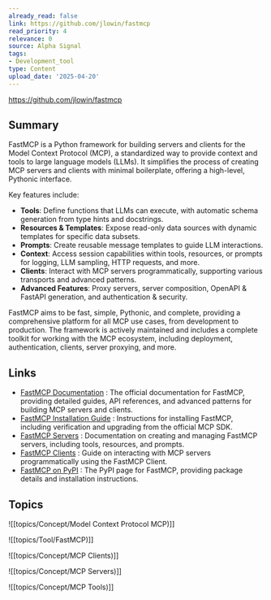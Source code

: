 ```yaml
---
already_read: false
link: https://github.com/jlowin/fastmcp
read_priority: 4
relevance: 0
source: Alpha Signal
tags:
- Development_tool
type: Content
upload_date: '2025-04-20'
---
```


https://github.com/jlowin/fastmcp
## Summary

FastMCP is a Python framework for building servers and clients for the Model Context Protocol (MCP), a standardized way to provide context and tools to large language models (LLMs). It simplifies the process of creating MCP servers and clients with minimal boilerplate, offering a high-level, Pythonic interface.

Key features include:
- **Tools**: Define functions that LLMs can execute, with automatic schema generation from type hints and docstrings.
- **Resources & Templates**: Expose read-only data sources with dynamic templates for specific data subsets.
- **Prompts**: Create reusable message templates to guide LLM interactions.
- **Context**: Access session capabilities within tools, resources, or prompts for logging, LLM sampling, HTTP requests, and more.
- **Clients**: Interact with MCP servers programmatically, supporting various transports and advanced patterns.
- **Advanced Features**: Proxy servers, server composition, OpenAPI & FastAPI generation, and authentication & security.

FastMCP aims to be fast, simple, Pythonic, and complete, providing a comprehensive platform for all MCP use cases, from development to production. The framework is actively maintained and includes a complete toolkit for working with the MCP ecosystem, including deployment, authentication, clients, server proxying, and more.
## Links

- [FastMCP Documentation](https://gofastmcp.com) : The official documentation for FastMCP, providing detailed guides, API references, and advanced patterns for building MCP servers and clients.
- [FastMCP Installation Guide](https://gofastmcp.com/getting-started/installation) : Instructions for installing FastMCP, including verification and upgrading from the official MCP SDK.
- [FastMCP Servers](https://gofastmcp.com/servers/fastmcp) : Documentation on creating and managing FastMCP servers, including tools, resources, and prompts.
- [FastMCP Clients](https://gofastmcp.com/clients/client) : Guide on interacting with MCP servers programmatically using the FastMCP Client.
- [FastMCP on PyPI](https://pypi.org/project/fastmcp) : The PyPI page for FastMCP, providing package details and installation instructions.

## Topics

![[topics/Concept/Model Context Protocol MCP)]]

![[topics/Tool/FastMCP)]]

![[topics/Concept/MCP Clients)]]

![[topics/Concept/MCP Servers)]]

![[topics/Concept/MCP Tools)]]